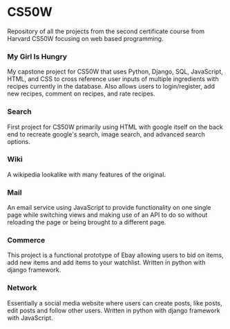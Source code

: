 # CS50W
Repository of all the projects from the second certificate course from Harvard CS50W focusing on web based programming.

### My Girl Is Hungry
My capstone project for CS50W that uses Python, Django, SQL, JavaScript, HTML, and CSS to cross reference user inputs of multiple ingredients with recipes currently in the database.  Also allows users to login/register, add new recipes, comment on recipes, and rate recipes.

### Search
First project for CS50W primarily using HTML with google itself on the back end to recreate google's search, image search, and advanced search options.

### Wiki
A wikipedia lookalike with many features of the original.

### Mail
An email service using JavaScript to provide functionality on one single page while switching views and making use of an API to do so without reloading the page or being brought to a different page.

### Commerce
This project is a functional prototype of Ebay allowing users to bid on items, add new items and add items to your watchlist.  Written in python with django framework.

### Network
Essentially a social media website where users can create posts, like posts, edit posts and follow other users.  Written in python with django framework with JavaScript.

